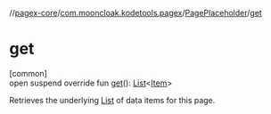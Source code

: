 //[pagex-core](../../../index.md)/[com.mooncloak.kodetools.pagex](../index.md)/[PagePlaceholder](index.md)/[get](get.md)

# get

[common]\
open suspend override fun [get](get.md)(): [List](https://kotlinlang.org/api/latest/jvm/stdlib/kotlin.collections/-list/index.html)&lt;[Item](index.md)&gt;

Retrieves the underlying [List](https://kotlinlang.org/api/latest/jvm/stdlib/kotlin.collections/-list/index.html) of data items for this page.
